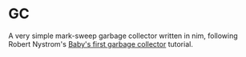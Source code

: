 # GC

A very simple mark-sweep garbage collector written in nim, following Robert Nystrom's [Baby's first garbage collector](http://journal.stuffwithstuff.com/2013/12/08/babys-first-garbage-collector/) tutorial.

